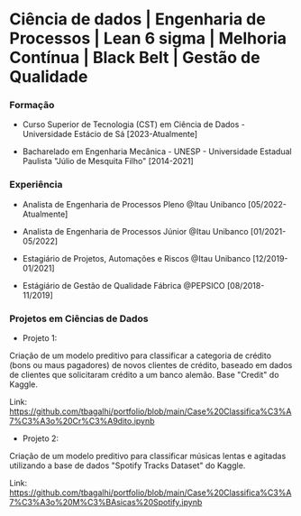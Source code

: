 #  Ciência de dados | Engenharia de Processos | Lean 6 sigma | Melhoria Contínua | Black Belt | Gestão de Qualidade 

### Formação
* Curso Superior de Tecnologia (CST) em Ciência de Dados - Universidade Estácio de Sá [2023-Atualmente]

* Bacharelado em Engenharia Mecânica - UNESP - Universidade Estadual Paulista "Júlio de Mesquita Filho" [2014-2021]

### Experiência
* Analista de Engenharia de Processos Pleno @Itau Unibanco [05/2022-Atualmente]

* Analista de Engenharia de Processos Júnior @Itau Unibanco [01/2021-05/2022]

* Estagiário de Projetos, Automações e Riscos @Itau Unibanco [12/2019-01/2021]

* Estágiário de Gestão de Qualidade Fábrica @PEPSICO [08/2018-11/2019]

### Projetos em Ciências de Dados
* Projeto 1:
  
Criação de um modelo preditivo para classificar a categoria de crédito (bons ou maus pagadores) de novos clientes de crédito, baseado em dados de clientes que solicitaram crédito a um banco alemão. Base "Credit" do Kaggle. 

Link: https://github.com/tbagalhi/portfolio/blob/main/Case%20Classifica%C3%A7%C3%A3o%20Cr%C3%A9dito.ipynb

* Projeto 2: 

Criação de um modelo preditivo para classificar músicas lentas e agitadas utilizando a base de dados "Spotify Tracks Dataset" do Kaggle. 

Link: https://github.com/tbagalhi/portfolio/blob/main/Case%20Classifica%C3%A7%C3%A3o%20M%C3%BAsicas%20Spotify.ipynb
